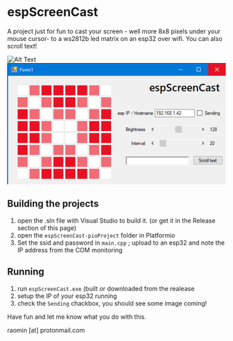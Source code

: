# espScreenCast
A project just for fun to cast your screen - well more 8x8 pixels under your mouse cursor- to a ws2812b led matrix on an esp32 over wifi.
You can also scroll text!

![Alt Text](https://github.com/raomin/espScreenCast/blob/master/doc/preview.gif) ![Alt Text](https://github.com/raomin/espScreenCast/blob/master/doc/Screenshot.png) 

## Building the projects
1. open the .sln file with Visual Studio to build it. (or get it in the Release section of this page)
2. open the `espScreenCast-pioProject` folder in Platformio
3. Set the ssid and password in `main.cpp` ; upload to an esp32 and note the IP address from the COM monitoring

## Running
1. run `espScreenCast.exe` (built or downloaded from the realease
2. setup the IP of your esp32 running
3. check the `Sending` chackbox, you should see some image coming!

Have fun and let me know what you do with this.

raomin [at] protonmail.com
